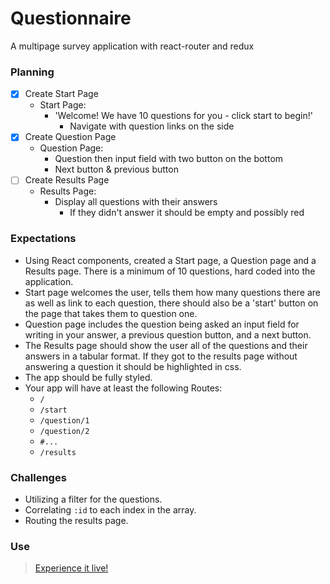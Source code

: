 # Questionnaire

A multipage survey application with react-router and redux

### Planning
- [x] Create Start Page
  * Start Page:
    * 'Welcome! We have 10 questions for you - click start to begin!'
      * Navigate with question links on the side
- [x] Create Question Page
  * Question Page:
      * Question then input field with two button on the bottom
      * Next button & previous button
- [ ] Create Results Page      
  * Results Page:
      * Display all questions with their answers
          * If they didn't answer it should be empty and possibly red

### Expectations

* Using React components, created a Start page, a Question page and a Results page. There is a minimum of 10 questions, hard coded into the application.
* Start page welcomes the user, tells them how many questions there are as well as link to each question, there should also be a 'start' button on the page that takes them to question one.
* Question page includes the question being asked an input field for writing in your answer, a previous question button, and a next button.
* The Results page should show the user all of the questions and their answers in a tabular format. If they got to the results page without answering a question it should be highlighted in css.
* The app should be fully styled.
* Your app will have at least the following Routes:
  * `/`
  * `/start`
  * `/question/1`
  * `/question/2`
  * `#...`
  * `/results`


### Challenges

* Utilizing a filter for the questions.
* Correlating `:id` to each index in the array.
* Routing the results page.

### Use
> [Experience it live!](http://teambekbek-questionnaire.surge.sh/)

